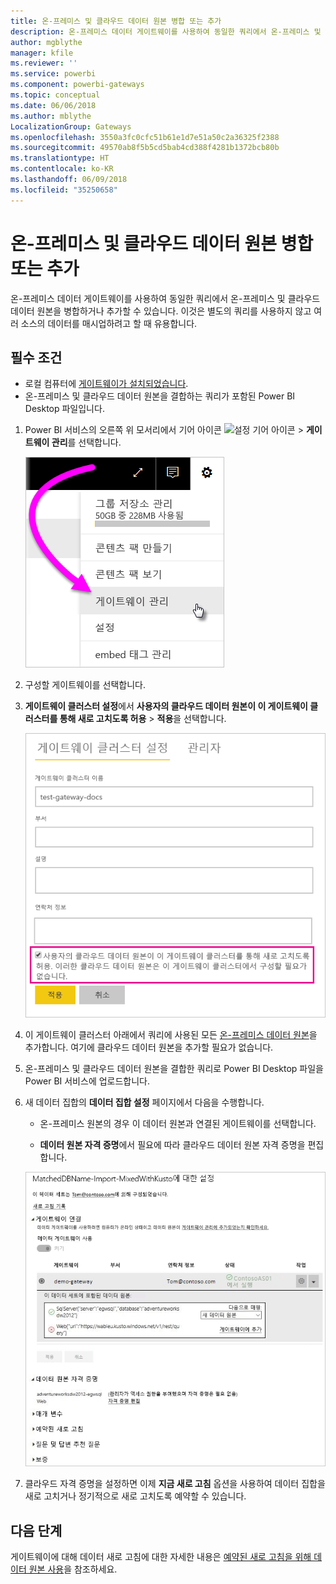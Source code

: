```yaml
---
title: 온-프레미스 및 클라우드 데이터 원본 병합 또는 추가
description: 온-프레미스 데이터 게이트웨이를 사용하여 동일한 쿼리에서 온-프레미스 및 클라우드 데이터 원본을 병합하거나 추가합니다.
author: mgblythe
manager: kfile
ms.reviewer: ''
ms.service: powerbi
ms.component: powerbi-gateways
ms.topic: conceptual
ms.date: 06/06/2018
ms.author: mblythe
LocalizationGroup: Gateways
ms.openlocfilehash: 3550a3fc0cfc51b61e1d7e51a50c2a36325f2388
ms.sourcegitcommit: 49570ab8f5b5cd5bab4cd388f4281b1372bcb80b
ms.translationtype: HT
ms.contentlocale: ko-KR
ms.lasthandoff: 06/09/2018
ms.locfileid: "35250658"
---
```

# <a name="merge-or-append-on-premises-and-cloud-data-sources"></a>온-프레미스 및 클라우드 데이터 원본 병합 또는 추가

온-프레미스 데이터 게이트웨이를 사용하여 동일한 쿼리에서 온-프레미스 및 클라우드 데이터 원본을 병합하거나 추가할 수 있습니다. 이것은 별도의 쿼리를 사용하지 않고 여러 소스의 데이터를 매시업하려고 할 때 유용합니다.

## <a name="prerequisites"></a>필수 조건

- 로컬 컴퓨터에 [게이트웨이가 설치되었습니다](service-gateway-install.md).
- 온-프레미스 및 클라우드 데이터 원본을 결합하는 쿼리가 포함된 Power BI Desktop 파일입니다.

1. Power BI 서비스의 오른쪽 위 모서리에서 기어 아이콘 ![설정 기어 아이콘](media/service-gateway-mashup-on-premises-cloud/icon-gear.png) > **게이트웨이 관리**를 선택합니다.

    ![게이트웨이 관리](media/service-gateway-mashup-on-premises-cloud/manage-gateways.png)

2. 구성할 게이트웨이를 선택합니다.

3. **게이트웨이 클러스터 설정**에서 **사용자의 클라우드 데이터 원본이 이 게이트웨이 클러스터를 통해 새로 고치도록 허용** > **적용**을 선택합니다.

    ![이 게이트웨이 클러스터를 통해 새로 고침](media/service-gateway-mashup-on-premises-cloud/refresh-gateway-cluster.png)

4. 이 게이트웨이 클러스터 아래에서 쿼리에 사용된 모든 [온-프레미스 데이터 원본](service-gateway-enterprise-manage-scheduled-refresh.md#add-a-data-source)을 추가합니다. 여기에 클라우드 데이터 원본을 추가할 필요가 없습니다.

4. 온-프레미스 및 클라우드 데이터 원본을 결합한 쿼리로 Power BI Desktop 파일을 Power BI 서비스에 업로드합니다.

5. 새 데이터 집합의 **데이터 집합 설정** 페이지에서 다음을 수행합니다.

    - 온-프레미스 원본의 경우 이 데이터 원본과 연결된 게이트웨이를 선택합니다.

    - **데이터 원본 자격 증명**에서 필요에 따라 클라우드 데이터 원본 자격 증명을 편집합니다.

    ![데이터 집합 설정](media/service-gateway-mashup-on-premises-cloud/dataset-settings.png)

6. 클라우드 자격 증명을 설정하면 이제 **지금 새로 고침** 옵션을 사용하여 데이터 집합을 새로 고치거나 정기적으로 새로 고치도록 예약할 수 있습니다.


## <a name="next-steps"></a>다음 단계

게이트웨이에 대해 데이터 새로 고침에 대한 자세한 내용은 [예약된 새로 고침을 위해 데이터 원본 사용](service-gateway-enterprise-manage-scheduled-refresh.md#using-the-data-source-for-scheduled-refresh)을 참조하세요.